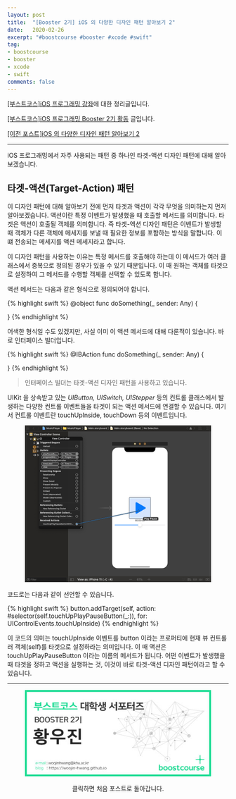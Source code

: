 ```yaml
---
layout: post
title:  "[Booster 2기] iOS 의 다양한 디자인 패턴 알아보기 2"
date:   2020-02-26
excerpt: "#boostcourse #booster #xcode #swift"
tag:
- boostcourse
- booster
- xcode
- swift
comments: false
---
```


[[부스트코스]iOS 프로그래밍 강좌](https://www.edwith.org/boostcourse-ios/)에 대한 정리글입니다.

[[부스트코스]iOS 프로그래밍 Booster 2기 활동](https://woojin-hwang.github.io/boostcourse-ios/) 글입니다.

[[이전 포스트]iOS 의 다양한 디자인 패턴 알아보기 2](https://woojin-hwang.github.io/ios-pattern2/)

---

iOS 프로그래밍에서 자주 사용되는 패턴 중 하나인 타겟-액션 디자인 패턴에 대해 알아보겠습니다.

## 타겟-액션(Target-Action) 패턴

이 디자인 패턴에 대해 알아보기 전에 먼저 타겟과 액션이 각각 무엇을 의미하는지 먼저 알아보겠습니다. 액션이란 특정 이벤트가 발생했을 때 호출할 메서드를 의미합니다. 타겟은 액션이 호출될 객체를 의미합니다. 즉 타겟-액션 디자인 패턴은 이벤트가 발생할 때 객체가 다른 객체에 메세지를 보낼 때 필요한 정보를 포함하는 방식을 말합니다. 이 떄 전송되는 메세지를 액션 메세지라고 합니다.

이 디자인 패턴을 사용하는 이유는 특정 메서드를 호출해야 하는데 이 메서드가 여러 클래스에서 중복으로 정의된 경우가 있을 수 있기 때문입니다. 이 때 원하는 객체를 타겟으로 설정하여 그 메서드를 수행할 객체를 선택할 수 있도록 합니다.

액션 메서드는 다음과 같은 형식으로 정의되어야 합니다.

{% highlight swift %}
@object func doSomething(_ sender: Any) {

}
{% endhighlight %}

어색한 형식일 수도 있겠지만, 사실 이미 이 액션 메서드에 대해 다룬적이 있습니다. 바로 인터페이스 빌더입니다.

{% highlight swift %}
@IBAction func doSomething(_ sender: Any) {

}
{% endhighlight %}

> 인터페이스 빌더는 타겟-액션 디자인 패턴을 사용하고 있습니다.

UIKit 을 상속받고 있는 *UIButton, UISwitch, UIStepper* 등의 컨트롤 클래스에서 발생하는 다양한 컨트롤 이벤트들을 타겟이 되는 액션 메서드에 연결할 수 있습니다. 여기서 컨트롤 이벤트란 touchUpInside, touchDown 등의 이벤트입니다.

<figure>
  <a href="https://raw.githubusercontent.com/woojin-hwang/woojin-hwang.github.io/master/_posts/img/xcode-interface/view_controller3.png"><img src="https://raw.githubusercontent.com/woojin-hwang/woojin-hwang.github.io/master/_posts/img/xcode-interface/view_controller3.png"></a>
</figure>

코드로는 다음과 같이 선언할 수 있습니다.

{% highlight swift %}
button.addTarget(self, action: #selector(self.touchUpPlayPauseButton(_:)), for: UIControlEvents.touchUpInside)
{% endhighlight %}

이 코드의 의미는 touchUpInside 이벤트를 button 이라는 프로퍼티에 현재 뷰 컨트롤러 객체(self)를 타겟으로 설정하라는 의미입니다. 이 때 액션은 touchUpPlayPauseButton 이라는 이름의 메서드가 됩니다. 어떤 이벤트가 발생했을 때 타겟을 정하고 액션을 실행하는 것, 이것이 바로 타겟-액션 디자인 패턴이라고 할 수 있습니다.

---

<figure>
  <a href="https://woojin-hwang.github.io/boostcourse-ios/"><img src="https://raw.githubusercontent.com/woojin-hwang/woojin-hwang.github.io/master/_posts/img/boostcourse/tag.jpg"></a>
</figure>
<center>클릭하면 처음 포스트로 돌아갑니다.</center>